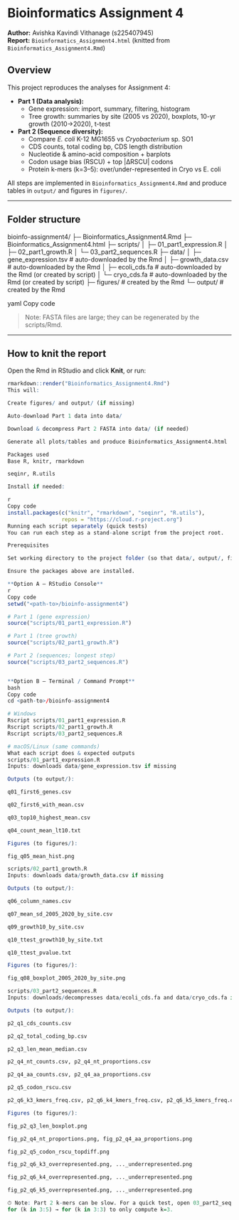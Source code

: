# Bioinformatics Assignment 4

**Author:** Avishka Kavindi Vithanage (s225407945)  
**Report:** `Bioinformatics_Assignment4.html` (knitted from `Bioinformatics_Assignment4.Rmd`)

## Overview

This project reproduces the analyses for Assignment 4:

- **Part 1 (Data analysis):**
  - Gene expression: import, summary, filtering, histogram
  - Tree growth: summaries by site (2005 vs 2020), boxplots, 10-yr growth (2010→2020), t-test
- **Part 2 (Sequence diversity):**
  - Compare *E. coli* K-12 MG1655 vs *Cryobacterium* sp. SO1
  - CDS counts, total coding bp, CDS length distribution
  - Nucleotide & amino-acid composition + barplots
  - Codon usage bias (RSCU) + top |ΔRSCU| codons
  - Protein k-mers (k=3–5): over/under-represented in Cryo vs E. coli

All steps are implemented in `Bioinformatics_Assignment4.Rmd` and produce tables in `output/` and figures in `figures/`.

---

## Folder structure

bioinfo-assignment4/
├─ Bioinformatics_Assignment4.Rmd
├─ Bioinformatics_Assignment4.html
├─ scripts/
│ ├─ 01_part1_expression.R
│ ├─ 02_part1_growth.R
│ └─ 03_part2_sequences.R
├─ data/
│ ├─ gene_expression.tsv # auto-downloaded by the Rmd
│ ├─ growth_data.csv # auto-downloaded by the Rmd
│ ├─ ecoli_cds.fa # auto-downloaded by the Rmd (or created by script)
│ └─ cryo_cds.fa # auto-downloaded by the Rmd (or created by script)
├─ figures/ # created by the Rmd
└─ output/ # created by the Rmd

yaml
Copy code

> Note: FASTA files are large; they can be regenerated by the scripts/Rmd.

---

## How to knit the report

Open the Rmd in RStudio and click **Knit**, or run:

```r
rmarkdown::render("Bioinformatics_Assignment4.Rmd")
This will:

Create figures/ and output/ (if missing)

Auto-download Part 1 data into data/

Download & decompress Part 2 FASTA into data/ (if needed)

Generate all plots/tables and produce Bioinformatics_Assignment4.html

Packages used
Base R, knitr, rmarkdown

seqinr, R.utils

Install if needed:

r
Copy code
install.packages(c("knitr", "rmarkdown", "seqinr", "R.utils"),
                 repos = "https://cloud.r-project.org")
Running each script separately (quick tests)
You can run each step as a stand-alone script from the project root.

Prerequisites

Set working directory to the project folder (so that data/, output/, figures/ exist/are created).

Ensure the packages above are installed.

**Option A — RStudio Console**
r
Copy code
setwd("<path-to>/bioinfo-assignment4")

# Part 1 (gene expression)
source("scripts/01_part1_expression.R")

# Part 1 (tree growth)
source("scripts/02_part1_growth.R")

# Part 2 (sequences; longest step)
source("scripts/03_part2_sequences.R")


**Option B — Terminal / Command Prompt**
bash
Copy code
cd <path-to>/bioinfo-assignment4

# Windows
Rscript scripts/01_part1_expression.R
Rscript scripts/02_part1_growth.R
Rscript scripts/03_part2_sequences.R

# macOS/Linux (same commands)
What each script does & expected outputs
scripts/01_part1_expression.R
Inputs: downloads data/gene_expression.tsv if missing

Outputs (to output/):

q01_first6_genes.csv

q02_first6_with_mean.csv

q03_top10_highest_mean.csv

q04_count_mean_lt10.txt

Figures (to figures/):

fig_q05_mean_hist.png

scripts/02_part1_growth.R
Inputs: downloads data/growth_data.csv if missing

Outputs (to output/):

q06_column_names.csv

q07_mean_sd_2005_2020_by_site.csv

q09_growth10_by_site.csv

q10_ttest_growth10_by_site.txt

q10_ttest_pvalue.txt

Figures (to figures/):

fig_q08_boxplot_2005_2020_by_site.png

scripts/03_part2_sequences.R
Inputs: downloads/decompresses data/ecoli_cds.fa and data/cryo_cds.fa if missing

Outputs (to output/):

p2_q1_cds_counts.csv

p2_q2_total_coding_bp.csv

p2_q3_len_mean_median.csv

p2_q4_nt_counts.csv, p2_q4_nt_proportions.csv

p2_q4_aa_counts.csv, p2_q4_aa_proportions.csv

p2_q5_codon_rscu.csv

p2_q6_k3_kmers_freq.csv, p2_q6_k4_kmers_freq.csv, p2_q6_k5_kmers_freq.csv

Figures (to figures/):

fig_p2_q3_len_boxplot.png

fig_p2_q4_nt_proportions.png, fig_p2_q4_aa_proportions.png

fig_p2_q5_codon_rscu_topdiff.png

fig_p2_q6_k3_overrepresented.png, ..._underrepresented.png

fig_p2_q6_k4_overrepresented.png, ..._underrepresented.png

fig_p2_q6_k5_overrepresented.png, ..._underrepresented.png

⏱ Note: Part 2 k-mers can be slow. For a quick test, open 03_part2_sequences.R and change
for (k in 3:5) → for (k in 3:3) to only compute k=3.

